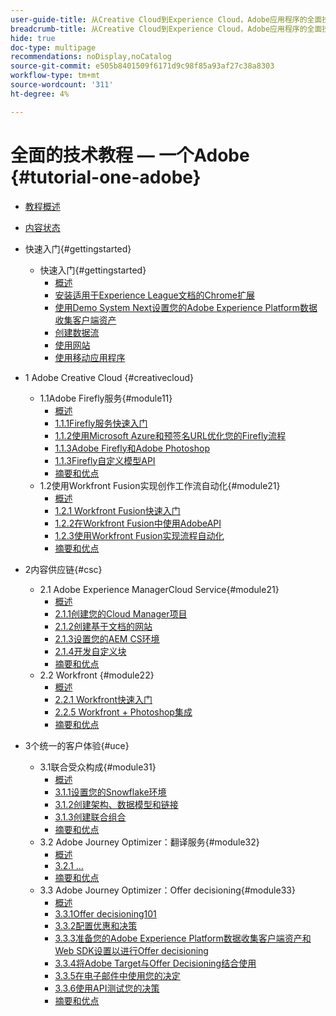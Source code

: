 ```yaml
---
user-guide-title: 从Creative Cloud到Experience Cloud，Adobe应用程序的全面技术教程
breadcrumb-title: 从Creative Cloud到Experience Cloud，Adobe应用程序的全面技术教程
hide: true
doc-type: multipage
recommendations: noDisplay,noCatalog
source-git-commit: e505b8401509f6171d9c98f85a93af27c38a8303
workflow-type: tm+mt
source-wordcount: '311'
ht-degree: 4%

---
```



# 全面的技术教程 — 一个Adobe {#tutorial-one-adobe}

+ [教程概述](/help/tutorial-one-adobe/overview.md)
+ [内容状态](/help/tutorial-one-adobe/status.md)

+ 快速入门{#gettingstarted}
   + 快速入门{#gettingstarted}
      + [概述](/help/tutorial-one-adobe/modules/getting-started/gettingstarted/getting-started.md)
      + [安装适用于Experience League文档的Chrome扩展](/help/tutorial-one-adobe/modules/getting-started/gettingstarted/ex1.md)
      + [使用Demo System Next设置您的Adobe Experience Platform数据收集客户端资产](/help/tutorial-one-adobe/modules/getting-started/gettingstarted/ex2.md)
      + [创建数据流](/help/tutorial-one-adobe/modules/getting-started/gettingstarted/ex3.md)
      + [使用网站](/help/tutorial-one-adobe/modules/getting-started/gettingstarted/ex4.md)
      + [使用移动应用程序](/help/tutorial-one-adobe/modules/getting-started/gettingstarted/ex5.md)

+ 1 Adobe Creative Cloud {#creativecloud}
   + 1.1Adobe Firefly服务{#module11}
      + [概述](/help/tutorial-one-adobe/modules/creative-cloud/module1.1/firefly-services.md)
      + [1.1.1Firefly服务快速入门](/help/tutorial-one-adobe/modules/creative-cloud/module1.1/ex1.md)
      + [1.1.2使用Microsoft Azure和预签名URL优化您的Firefly流程](/help/tutorial-one-adobe/modules/creative-cloud/module1.1/ex2.md)
      + [1.1.3Adobe Firefly和Adobe Photoshop](/help/tutorial-one-adobe/modules/creative-cloud/module1.1/ex3.md)
      + [1.1.3Firefly自定义模型API](/help/tutorial-one-adobe/modules/creative-cloud/module1.1/ex4.md)
      + [摘要和优点](/help/tutorial-one-adobe/modules/creative-cloud/module1.1/summary.md)
   + 1.2使用Workfront Fusion实现创作工作流自动化{#module21}
      + [概述](/help/tutorial-one-adobe/modules/creative-cloud/module1.2/automation.md)
      + [1.2.1 Workfront Fusion快速入门](/help/tutorial-one-adobe/modules/creative-cloud/module1.2/ex1.md)
      + [1.2.2在Workfront Fusion中使用AdobeAPI](/help/tutorial-one-adobe/modules/creative-cloud/module1.2/ex2.md)
      + [1.2.3使用Workfront Fusion实现流程自动化](/help/tutorial-one-adobe/modules/creative-cloud/module1.2/ex3.md)
      + [摘要和优点](/help/tutorial-one-adobe/modules/creative-cloud/module1.2/summary.md)

+ 2内容供应链{#csc}
   + 2.1 Adobe Experience ManagerCloud Service{#module21}
      + [概述](/help/tutorial-one-adobe/modules/csc/module2.1/aemcs.md)
      + [2.1.1创建您的Cloud Manager项目](/help/tutorial-one-adobe/modules/csc/module2.1/ex1.md)
      + [2.1.2创建基于文档的网站](/help/tutorial-one-adobe/modules/csc/module2.1/ex2.md)
      + [2.1.3设置您的AEM CS环境](/help/tutorial-one-adobe/modules/csc/module2.1/ex3.md)
      + [2.1.4开发自定义块](/help/tutorial-one-adobe/modules/csc/module2.1/ex4.md)
      + [摘要和优点](/help/tutorial-one-adobe/modules/csc/module2.1/summary.md)
   + 2.2 Workfront {#module22}
      + [概述](/help/tutorial-one-adobe/modules/csc/module2.2/workfront.md)
      + [2.2.1 Workfront快速入门](/help/tutorial-one-adobe/modules/csc/module2.2/ex1.md)
      + [2.2.5 Workfront + Photoshop集成](/help/tutorial-one-adobe/modules/csc/module2.2/ex5.md)
      + [摘要和优点](/help/tutorial-one-adobe/modules/csc/module2.2/summary.md)

+ 3个统一的客户体验{#uce}
   + 3.1联合受众构成{#module31}
      + [概述](/help/tutorial-one-adobe/modules/uce/module3.1/fac.md)
      + [3.1.1设置您的Snowflake环境](/help/tutorial-one-adobe/modules/uce/module3.1/ex1.md)
      + [3.1.2创建架构、数据模型和链接](/help/tutorial-one-adobe/modules/uce/module3.1/ex2.md)
      + [3.1.3创建联合组合](/help/tutorial-one-adobe/modules/uce/module3.1/ex3.md)
      + [摘要和优点](/help/tutorial-one-adobe/modules/uce/module3.1/summary.md)
   + 3.2 Adobe Journey Optimizer：翻译服务{#module32}
      + [概述](/help/tutorial-one-adobe/modules/uce/module3.2/ajotranslationsvcs.md)
      + [3.2.1 ...](/help/tutorial-one-adobe/modules/uce/module3.2/ex1.md)
      + [摘要和优点](/help/tutorial-one-adobe/modules/uce/module3.2/summary.md)
   + 3.3 Adobe Journey Optimizer：Offer decisioning{#module33}
      + [概述](/help/tutorial-one-adobe/modules/uce/module3.3/offer-decisioning.md)
      + [3.3.1Offer decisioning101](/help/tutorial-one-adobe/modules/uce/module3.3/ex1.md)
      + [3.3.2配置优惠和决策](/help/tutorial-one-adobe/modules/uce/module3.3/ex2.md)
      + [3.3.3准备您的Adobe Experience Platform数据收集客户端资产和Web SDK设置以进行Offer decisioning](/help/tutorial-one-adobe/modules/uce/module3.3/ex3.md)
      + [3.3.4将Adobe Target与Offer Decisioning结合使用](/help/tutorial-one-adobe/modules/uce/module3.3/ex4.md)
      + [3.3.5在电子邮件中使用您的决定](/help/tutorial-one-adobe/modules/uce/module3.3/ex5.md)
      + [3.3.6使用API测试您的决策](/help/tutorial-one-adobe/modules/uce/module3.3/ex6.md)
      + [摘要和优点](/help/tutorial-one-adobe/modules/uce/module3.3/summary.md)

